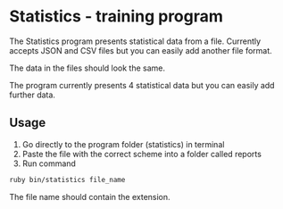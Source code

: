 # Statistics - training program

The Statistics program presents statistical data from a file. Currently accepts JSON and CSV files but you can easily add another file format.

The data in the files should look the same.

The program currently presents 4 statistical data but you can easily add further data.

## Usage

1. Go directly to the program folder (statistics) in terminal
2. Paste the file with the correct scheme into a folder called reports
3. Run command

```bash
ruby bin/statistics file_name
```

The file name should contain the extension.
